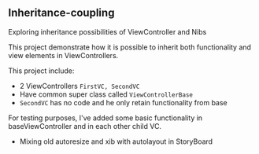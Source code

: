 ## Inheritance-coupling
Exploring inheritance possibilities of ViewController and Nibs

This project demonstrate how it is possible to inherit both functionality and view elements 
in ViewControllers.

This project include:
* 2 ViewControllers ```FirstVC, SecondVC```
* Have common super class called ```ViewControllerBase```
*  ```SecondVC``` has no code and he only retain functionality from base


For testing purposes, I've added some basic functionality in baseViewController and in each other child VC.
* Mixing old autoresize and xib with autolayout in StoryBoard
